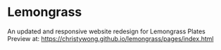 # Lemongrass
An updated and responsive website redesign for Lemongrass Plates<br>
Preview at: https://christywong.github.io/lemongrass/pages/index.html
